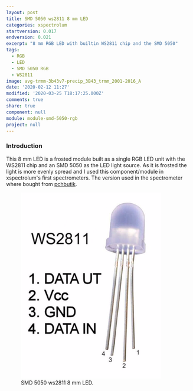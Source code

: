 ```yaml
---
layout: post
title: SMD 5050 ws2811 8 mm LED
categories: xspectrolum
startversion: 0.017
endversion: 0.021
excerpt: "8 mm RGB LED with builtin WS2811 chip and the SMD 5050"
tags:
  - RGB
  - LED
  - SMD 5050 RGB
  - WS2811
image: avg-trmm-3b43v7-precip_3B43_trmm_2001-2016_A
date: '2020-02-12 11:27'
modified: '2020-03-25 T18:17:25.000Z'
comments: true
share: true
component: null
module: module-smd-5050-rgb
project: null
---
```

<script src="https://karttur.github.io/common/assets/js/karttur/togglediv.js"></script>

### Introduction

This 8 mm LED is a frosted module built as a single RGB LED unit with the WS2811 chip and an SMD 5050 as the LED light source. As it is frosted the light is more evenly spread and I used this component/module in xspectrolum's first spectrometers. The version used in the spectrometer where bought from [pchbutik](https://pchbutik.se/komponenter/197-10-st-8-mm-led-med-inbyggt-ws2811-chip-rgb-pixel-rod-gr-n-bla.html).

<figure>
<img src="../../images/WS2811_8mm_frosted_led.png">
<figcaption> SMD 5050 ws2811 8 mm LED.</figcaption>
</figure>
